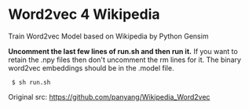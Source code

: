 # Word2vec 4 Wikipedia
Train Word2vec Model based on Wikipedia by Python Gensim

**Uncomment the last few lines of run.sh and then run it.**
If you want to retain the .npy files then don't uncomment the rm lines for it.
The binary word2vec embeddings should be in the .model file.

``` $ sh run.sh```

Original src: https://github.com/panyang/Wikipedia_Word2vec
